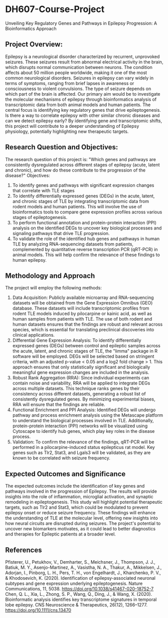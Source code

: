 # DH607-Course-Project
Unveiling Key Regulatory Genes and Pathways in Epilepsy Progression: A Bioinformatics Approach

## Project Overview:
Epilepsy is a neurological disorder characterized by recurrent, unprovoked seizures. These seizures result from abnormal electrical activity in the brain, which disrupts normal communication between neurons. The condition affects about 50 million people worldwide, making it one of the most common neurological disorders. Seizures in epilepsy can vary widely in terms of symptoms, ranging from brief lapses in awareness or consciousness to violent convulsions. The type of seizure depends on which part of the brain is affected. 
Our primary aim would be to investigate the molecular mechanisms of epilepsy through bioinformatics analysis of transcriptomic data from both animal models and human patients. The central focus is identifying key regulatory genes that drive epileptogenesis. Is there a way to correlate epilepsy with other similar chronic diseases and can we detect epilepsy early?
By identifying gene and transcriptomic shifts, this project will contribute to a deeper understanding of Epilepsy physiology, potentially highlighting new therapeutic targets.

## Research Question and Objectives:
The research question of this project is: "Which genes and pathways are consistently dysregulated across different stages of epilepsy (acute, latent and chronic), and how do these contribute to the progression of the disease?"
Objectives:
1) To identify genes and pathways with significant expression changes that correlate with TLE stages
2) To identify differentially expressed genes (DEGs) in the acute, latent, and chronic stages of TLE by integrating transcriptomic data from rodent models and human patients. This will involve the use of bioinformatics tools to compare gene expression profiles across various stages of epileptogenesis.
3) To perform functional annotation and protein-protein interaction (PPI) analysis on the identified DEGs to uncover key biological processes and signaling pathways that drive TLE progression. 
4) To validate the role of the identified hub genes and pathways in human TLE by analyzing RNA-sequencing datasets from patients, complemented by quantitative reverse transcription PCR (qRT-PCR) in animal models. This will help confirm the relevance of these findings to human epilepsy.


## Methodology and Approach 
The project will employ the following methods:
1) Data Acquisition: Publicly available microarray and RNA-sequencing datasets will be obtained from the Gene Expression Omnibus (GEO) database. These datasets will include transcriptomic profiles from rodent TLE models induced by pilocarpine or kainic acid, as well as human samples from patients with TLE. The use of both rodent and human datasets ensures that the findings are robust and relevant across species, which is essential for translating preclinical discoveries into clinical applications.
2) Differential Gene Expression Analysis: To identify differentially expressed genes (DEGs) between control and epileptic samples across the acute, latent, and chronic stages of TLE, the "limma" package in R software will be employed. DEGs will be selected based on stringent criteria, with an adjusted p-value < 0.05 and a log2 fold change > 1. This approach ensures that only statistically significant and biologically meaningful gene expression changes are included in the analysis.
3) Robust Rank Aggregation (RRA): Since individual experiments can contain noise and variability, RRA will be applied to integrate DEGs across multiple datasets. This technique ranks genes by their consistency across different datasets, generating a robust list of consistently dysregulated genes. By minimizing experimental biases, RRA will ensure that the findings are reliable.
4) Functional Enrichment and PPI Analysis: Identified DEGs will undergo pathway and process enrichment analysis using the Metascape platform to understand the biological processes involved in TLE. Additionally, protein-protein interaction (PPI) networks will be visualized using Cytoscape to identify hub genes, which play key roles in the disease process.
5) Validation: To confirm the relevance of the findings, qRT-PCR will be performed in a pilocarpine-induced status epilepticus rat model. Key genes such as Tlr2, Stat3, and Lgals3 will be validated, as they are known to be correlated with seizure frequency. 


## Expected Outcomes and Significance 
The expected outcomes include the identification of key genes and pathways involved in the progression of Epilepsy. The results will provide insights into the role of inflammation, microglial activation, and synaptic remodeling in epileptogenesis. This study will highlight potential therapeutic targets, such as Tlr2 and Stat3, which could be modulated to prevent epilepsy onset or reduce seizure frequency. These findings will enhance the understanding of TLE at the molecular level, offering new insights into how neural circuits are disrupted during seizures. The project's potential to uncover new biomarkers motivates, as it could lead to better diagnostics and therapies for Epileptic patients at a broader level.

## References
Pfisterer, U., Petukhov, V., Demharter, S., Meichsner, J., Thompson, J. J., Batiuk, M. Y., Asenjo-Martinez, A., Vasistha, N. A., Thakur, A., Mikkelsen, J., Adorjan, I., Pinborg, L. H., Pers, T. H., von Engelhardt, J., Kharchenko, P. V., & Khodosevich, K. (2020). Identification of epilepsy-associated neuronal subtypes and gene expression underlying epileptogenesis. Nature Communications, 11, 5038. https://doi.org/10.1038/s41467-020-18752-7
Chen, Q. L., Xia, L., Zhong, S. P., Wang, Q., Ding, J., & Wang, X. (2020). Bioinformatic analysis identifies key transcriptome signatures in temporal lobe epilepsy. CNS Neuroscience & Therapeutics, 26(12), 1266–1277. https://doi.org/10.1111/cns.13470

